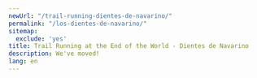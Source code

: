 ```yaml
---
newUrl: "/trail-running-dientes-de-navarino/"
permalink: "/los-dientes-de-navarino/"
sitemap:
  exclude: 'yes'
title: Trail Running at the End of the World - Dientes de Navarino
description: We've moved!
lang: en
---
```

